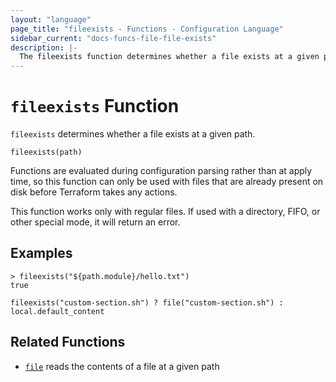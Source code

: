 ```yaml
---
layout: "language"
page_title: "fileexists - Functions - Configuration Language"
sidebar_current: "docs-funcs-file-file-exists"
description: |-
  The fileexists function determines whether a file exists at a given path.
---
```


# `fileexists` Function

`fileexists` determines whether a file exists at a given path.

```hcl
fileexists(path)
```

Functions are evaluated during configuration parsing rather than at apply time,
so this function can only be used with files that are already present on disk
before Terraform takes any actions.

This function works only with regular files. If used with a directory, FIFO,
or other special mode, it will return an error.

## Examples

```
> fileexists("${path.module}/hello.txt")
true
```

```hcl
fileexists("custom-section.sh") ? file("custom-section.sh") : local.default_content
```

## Related Functions

* [`file`](./file.html) reads the contents of a file at a given path
